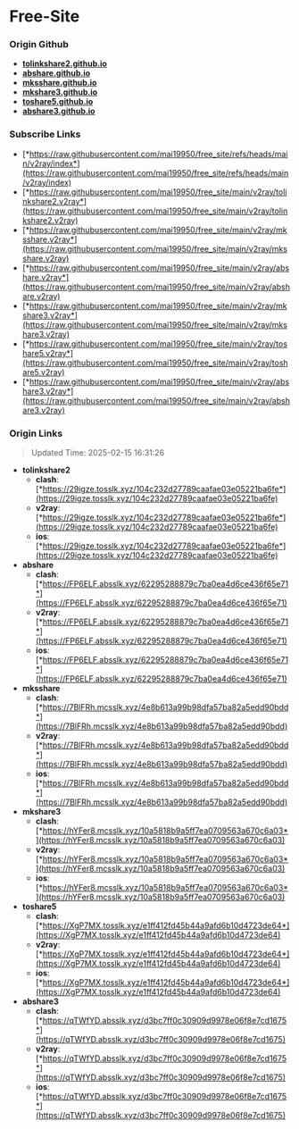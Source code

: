# Free-Site

### Origin Github

- [**tolinkshare2.github.io**](https://github.com/tolinkshare2/tolinkshare2.github.io)
- [**abshare.github.io**](https://github.com/abshare/abshare.github.io)
- [**mksshare.github.io**](https://github.com/mksshare/mksshare.github.io)
- [**mkshare3.github.io**](https://github.com/mkshare3/mkshare3.github.io)
- [**toshare5.github.io**](https://github.com/toshare5/toshare5.github.io)
- [**abshare3.github.io**](https://github.com/abshare3/abshare3.github.io)

### Subscribe Links

- [*https://raw.githubusercontent.com/mai19950/free_site/refs/heads/main/v2ray/index*](https://raw.githubusercontent.com/mai19950/free_site/refs/heads/main/v2ray/index)
- [*https://raw.githubusercontent.com/mai19950/free_site/main/v2ray/tolinkshare2.v2ray*](https://raw.githubusercontent.com/mai19950/free_site/main/v2ray/tolinkshare2.v2ray)
- [*https://raw.githubusercontent.com/mai19950/free_site/main/v2ray/mksshare.v2ray*](https://raw.githubusercontent.com/mai19950/free_site/main/v2ray/mksshare.v2ray)
- [*https://raw.githubusercontent.com/mai19950/free_site/main/v2ray/abshare.v2ray*](https://raw.githubusercontent.com/mai19950/free_site/main/v2ray/abshare.v2ray)
- [*https://raw.githubusercontent.com/mai19950/free_site/main/v2ray/mkshare3.v2ray*](https://raw.githubusercontent.com/mai19950/free_site/main/v2ray/mkshare3.v2ray)
- [*https://raw.githubusercontent.com/mai19950/free_site/main/v2ray/toshare5.v2ray*](https://raw.githubusercontent.com/mai19950/free_site/main/v2ray/toshare5.v2ray)
- [*https://raw.githubusercontent.com/mai19950/free_site/main/v2ray/abshare3.v2ray*](https://raw.githubusercontent.com/mai19950/free_site/main/v2ray/abshare3.v2ray)

### Origin Links

> Updated Time: 2025-02-15 16:31:26

- **tolinkshare2**
  - **clash**: [*https://29igze.tosslk.xyz/104c232d27789caafae03e05221ba6fe*](https://29igze.tosslk.xyz/104c232d27789caafae03e05221ba6fe)
  - **v2ray**: [*https://29igze.tosslk.xyz/104c232d27789caafae03e05221ba6fe*](https://29igze.tosslk.xyz/104c232d27789caafae03e05221ba6fe)
  - **ios**: [*https://29igze.tosslk.xyz/104c232d27789caafae03e05221ba6fe*](https://29igze.tosslk.xyz/104c232d27789caafae03e05221ba6fe)
- **abshare**
  - **clash**: [*https://FP6ELF.absslk.xyz/62295288879c7ba0ea4d6ce436f65e71*](https://FP6ELF.absslk.xyz/62295288879c7ba0ea4d6ce436f65e71)
  - **v2ray**: [*https://FP6ELF.absslk.xyz/62295288879c7ba0ea4d6ce436f65e71*](https://FP6ELF.absslk.xyz/62295288879c7ba0ea4d6ce436f65e71)
  - **ios**: [*https://FP6ELF.absslk.xyz/62295288879c7ba0ea4d6ce436f65e71*](https://FP6ELF.absslk.xyz/62295288879c7ba0ea4d6ce436f65e71)
- **mksshare**
  - **clash**: [*https://7BlFRh.mcsslk.xyz/4e8b613a99b98dfa57ba82a5edd90bdd*](https://7BlFRh.mcsslk.xyz/4e8b613a99b98dfa57ba82a5edd90bdd)
  - **v2ray**: [*https://7BlFRh.mcsslk.xyz/4e8b613a99b98dfa57ba82a5edd90bdd*](https://7BlFRh.mcsslk.xyz/4e8b613a99b98dfa57ba82a5edd90bdd)
  - **ios**: [*https://7BlFRh.mcsslk.xyz/4e8b613a99b98dfa57ba82a5edd90bdd*](https://7BlFRh.mcsslk.xyz/4e8b613a99b98dfa57ba82a5edd90bdd)
- **mkshare3**
  - **clash**: [*https://hYFer8.mcsslk.xyz/10a5818b9a5ff7ea0709563a670c6a03*](https://hYFer8.mcsslk.xyz/10a5818b9a5ff7ea0709563a670c6a03)
  - **v2ray**: [*https://hYFer8.mcsslk.xyz/10a5818b9a5ff7ea0709563a670c6a03*](https://hYFer8.mcsslk.xyz/10a5818b9a5ff7ea0709563a670c6a03)
  - **ios**: [*https://hYFer8.mcsslk.xyz/10a5818b9a5ff7ea0709563a670c6a03*](https://hYFer8.mcsslk.xyz/10a5818b9a5ff7ea0709563a670c6a03)
- **toshare5**
  - **clash**: [*https://XgP7MX.tosslk.xyz/e1ff412fd45b44a9afd6b10d4723de64*](https://XgP7MX.tosslk.xyz/e1ff412fd45b44a9afd6b10d4723de64)
  - **v2ray**: [*https://XgP7MX.tosslk.xyz/e1ff412fd45b44a9afd6b10d4723de64*](https://XgP7MX.tosslk.xyz/e1ff412fd45b44a9afd6b10d4723de64)
  - **ios**: [*https://XgP7MX.tosslk.xyz/e1ff412fd45b44a9afd6b10d4723de64*](https://XgP7MX.tosslk.xyz/e1ff412fd45b44a9afd6b10d4723de64)
- **abshare3**
  - **clash**: [*https://qTWfYD.absslk.xyz/d3bc7ff0c30909d9978e06f8e7cd1675*](https://qTWfYD.absslk.xyz/d3bc7ff0c30909d9978e06f8e7cd1675)
  - **v2ray**: [*https://qTWfYD.absslk.xyz/d3bc7ff0c30909d9978e06f8e7cd1675*](https://qTWfYD.absslk.xyz/d3bc7ff0c30909d9978e06f8e7cd1675)
  - **ios**: [*https://qTWfYD.absslk.xyz/d3bc7ff0c30909d9978e06f8e7cd1675*](https://qTWfYD.absslk.xyz/d3bc7ff0c30909d9978e06f8e7cd1675)
